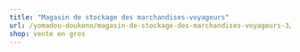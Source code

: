 ```yaml
---
title: "Magasin de stockage des marchandises-voyageurs"
url: /yomadou-doukono/magasin-de-stockage-des-marchandises-voyageurs-3/
shop: vente en gros
---
```


